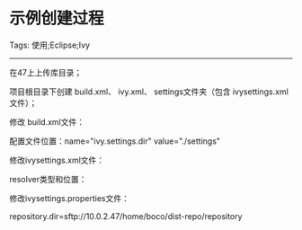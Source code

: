 # 示例创建过程
Tags: 使用;Eclipse;Ivy

------

在47上上传库目录；

项目根目录下创建 build.xml、 ivy.xml、 settings文件夹（包含 ivysettings.xml文件）； 


 修改 build.xml文件： 

 
 配置文件位置：name="ivy.settings.dir" value="./settings" 

 
修改ivysettings.xml文件： 
 
resolver类型和位置：<sftp user="boco" userPassword="bocogodu" host="10.0.2.47">

 
修改ivysettings.properties文件：

 repository.dir=sftp://10.0.2.47/home/boco/dist-repo/repository